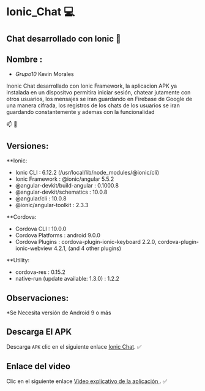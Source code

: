 # Ionic_Chat :computer:

## Chat desarrollado con Ionic :iphone:

## Nombre : 
* *Grupo10*
Kevin Morales
 

Inonic Chat desarrollado con Ionic Framework, la aplicacion APK ya instalada en un dispositvo permitira iniciar sesión, chatear jutamente con otros usuarios, los mensajes se iran guardando en Firebase de Google de una manera cifrada, los registros de los chats de los usuarios se iran guardando constantemente y ademas con la funcionalidad

:mailbox: :email:



## Versiones:

**Ionic:

  * Ionic CLI                     : 6.12.2 (/usr/local/lib/node_modules/@ionic/cli)
  * Ionic Framework               : @ionic/angular 5.5.2
  * @angular-devkit/build-angular : 0.1000.8
  * @angular-devkit/schematics    : 10.0.8
  * @angular/cli                  : 10.0.8
  * @ionic/angular-toolkit        : 2.3.3

**Cordova:

  * Cordova CLI       : 10.0.0
  * Cordova Platforms : android 9.0.0
  * Cordova Plugins   : cordova-plugin-ionic-keyboard 2.2.0, cordova-plugin-ionic-webview 4.2.1, (and 4 other plugins)

**Utility:

  * cordova-res                          : 0.15.2
  * native-run (update available: 1.3.0) : 1.2.2


## Observaciones:

 *Se Necesita versión de Android 9 o más

## Descarga El APK

Descarga `APK` clic en el siguiente enlace [Ionic Chat](https://github.com/JosueGarrido/examen-topicos/raw/master/app-debug.apk). :white_check_mark:

## Enlace del video

Clic en el siguiente enlace [Video explicativo de la aplicación ](https://youtu.be/-RVfjoGQiYQ). :white_check_mark:
